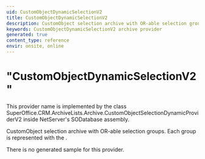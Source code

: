 ```yaml
---
uid: CustomObjectDynamicSelectionV2
title: CustomObjectDynamicSelectionV2
description: CustomObject selection archive with OR-able selection groups. Each group is represented with the <see cref="T -SuperOffice.CRM.ArchiveLists.Archive.CustomObjectSelectionDynamicProviderSingleCriteriaGroup" />.
keywords: CustomObjectDynamicSelectionV2 archive provider
generated: true
content_type: reference
envir: onsite, online
---
```


# "CustomObjectDynamicSelectionV2"

This provider name is implemented by the class <see cref="T:SuperOffice.CRM.ArchiveLists.Archive.CustomObjectSelectionDynamicProviderV2">SuperOffice.CRM.ArchiveLists.Archive.CustomObjectSelectionDynamicProviderV2</see> inside NetServer's SODatabase assembly.

CustomObject selection archive with OR-able selection groups. Each group is represented with the <see cref="T:SuperOffice.CRM.ArchiveLists.Archive.CustomObjectSelectionDynamicProviderSingleCriteriaGroup" />.

There is no generated sample for this provider.
